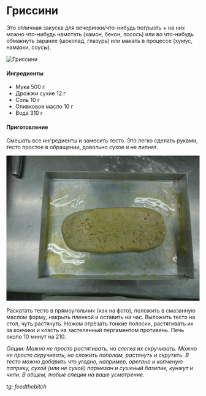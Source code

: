 ﻿---
image: ../pics/grissini.avif
---
# Гриссини

Это отличная закуска для вечеринки/что-нибудь погрызть + на них можно что-нибудь намотать \(хамон, бекон, лосось\) или во что-нибудь обмакнуть заранее \(шоколад, глазурь\) или макать в процессе \(хумус, намазки, соусы\).

![Гриссини](../pics/grissini.avif)

#### Ингредиенты

* Мука 500 г 
* Дрожжи сухие 12 г 
* Соль 10 г 
* Оливковое масло 10 г 
* Вода 310 г

#### Приготовление

Смешать все ингредиенты и замесить тесто. Это легко сделать руками, тесто простое в обращении, довольно сухое и не липнет. 

![Гриссини](../pics/grissini2.jpg)

Раскатать тесто в прямоугольник \(как на фото\), положить в смазанную маслом форму, накрыть пленкой и оставить на час. Выложить тесто на стол, чуть растянуть. Ножом отрезать тонкие полоски, растягивать их за кончики и класть на застеленный пергаментом противень. Печь около 10 минут на 210.

_Опции: Можно не просто растягивать, но слегка их скручивать. Можно не просто скручивать, но сложить пополам, растянуть и скрутить. В тесто можно добавить что угодно, например, орегано и копченую паприку, сухой \(или не сухой\) пармезан и сушеный базилик, кунжут и чили. В общем, любые специи на ваше усмотрение._

*tg: feedthebitch*
